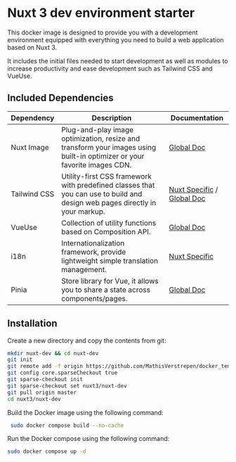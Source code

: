 # Nuxt 3 dev environment starter

This docker image is designed to provide you with a development environment equipped with everything you need to build a web application based on Nuxt 3.

It includes the initial files needed to start development as well as modules to increase productivity and ease development such as Tailwind CSS and VueUse.


## Included Dependencies

| Dependency | Description | Documentation |
| --- | --- | --- |
| Nuxt Image | Plug-and-play image optimization, resize and transform your images using built-in optimizer or your favorite images CDN. | [Global Doc](https://v1.image.nuxtjs.org/get-started) |
| Tailwind CSS | Utility-first CSS framework with predefined classes that you can use to build and design web pages directly in your markup. | [Nuxt Specific](https://tailwindcss.nuxtjs.org/getting-started/setup) / [Global Doc](https://tailwindcss.com/docs/installation) |
| VueUse | Collection of utility functions based on Composition API. | [Global Doc](https://vueuse.org/guide/) |
| i18n | Internationalization framework, provide lightweight simple translation management. | [Nuxt Specific](https://v8.i18n.nuxtjs.org/getting-started/basic-usage) |
| Pinia | Store library for Vue, it allows you to share a state across components/pages. | [Global Doc](https://pinia.vuejs.org/introduction.html) |


## Installation

Create a new directory and copy the contents from git:

```bash
mkdir nuxt-dev && cd nuxt-dev
git init
git remote add -f origin https://github.com/MathisVerstrepen/docker_templates.git
git config core.sparseCheckout true
git sparse-checkout init
git sparse-checkout set nuxt3/nuxt-dev
git pull origin master
cd nuxt3/nuxt-dev
```

Build the Docker image using the following command:
```bash
 sudo docker compose build --no-cache
```

Run the Docker compose using the following command:
```bash
sudo docker compose up -d
```
